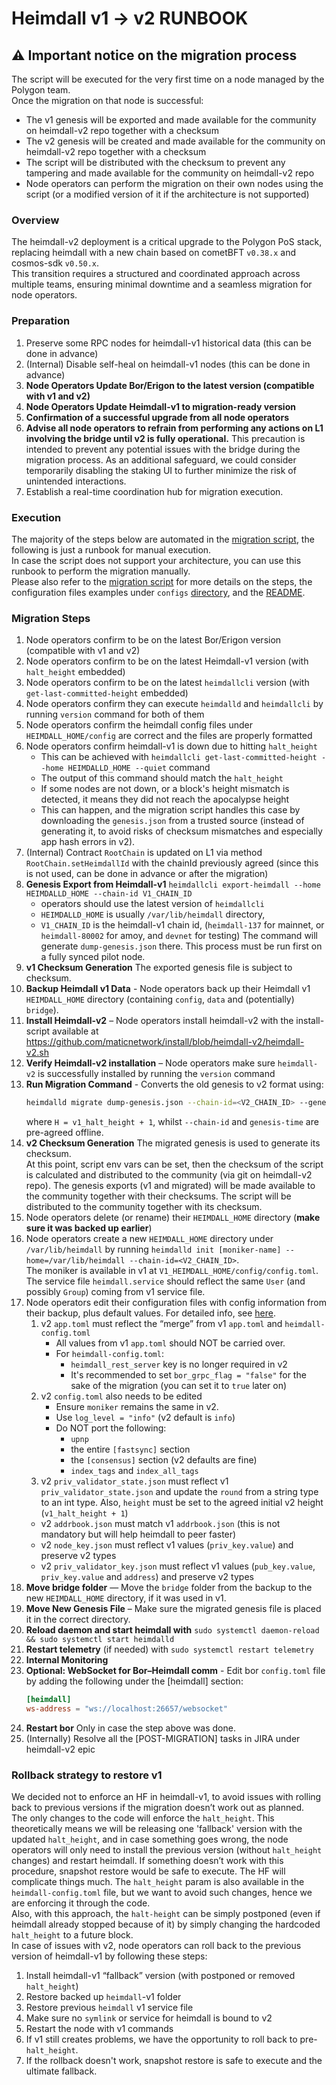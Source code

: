 # Heimdall v1 -> v2 RUNBOOK

## ⚠️ Important notice on the migration process
The script will be executed for the very first time on a node managed by the Polygon team.  
Once the migration on that node is successful:
- The v1 genesis will be exported and made available for the community on heimdall-v2 repo together with a checksum
- The v2 genesis will be created and made available for the community on heimdall-v2 repo together with a checksum
- The script will be distributed with the checksum to prevent any tampering and made available for the community on heimdall-v2 repo
- Node operators can perform the migration on their own nodes using the script (or a modified version of it if the architecture is not supported)

### Overview

The heimdall-v2 deployment is a critical upgrade to the Polygon PoS stack, replacing heimdall with a new chain based on cometBFT `v0.38.x` and cosmos-sdk `v0.50.x`.  
This transition requires a structured and coordinated approach across multiple teams, ensuring minimal downtime and a seamless migration for node operators.

### Preparation

1. Preserve some RPC nodes for heimdall-v1 historical data (this can be done in advance)
2. (Internal) Disable self-heal on heimdall-v1 nodes (this can be done in advance)
3. **Node Operators Update Bor/Erigon to the latest version (compatible with v1 and v2)**
4. **Node Operators Update Heimdall-v1 to migration-ready version**
5. **Confirmation of a successful upgrade from all node operators**
6. **Advise all node operators to refrain from performing any actions on L1 involving the bridge until v2 is fully operational.** This precaution is intended to prevent any potential issues with the bridge during the migration process. As an additional safeguard, we could consider temporarily disabling the staking UI to further minimize the risk of unintended interactions.
7. Establish a real-time coordination hub for migration execution.

### Execution

The majority of the steps below are automated in the [migration script](migrate.sh), the following is just a runbook for manual execution.  
In case the script does not support your architecture, you can use this runbook to perform the migration manually.  
Please also refer to the [migration script](migrate.sh) for more details on the steps, the configuration files examples under `configs` [directory](./../configs), and the [README](README.md).  

### Migration Steps
1. Node operators confirm to be on the latest Bor/Erigon version (compatible with v1 and v2)
2. Node operators confirm to be on the latest Heimdall-v1 version (with `halt_height` embedded)
3. Node operators confirm to be on the latest `heimdallcli` version (with `get-last-committed-height` embedded)
4. Node operators confirm they can execute `heimdalld` and `heimdallcli` by running `version` command for both of them
5. Node operators confirm the heimdall config files under `HEIMDALL_HOME/config` are correct and the files are properly formatted
6. Node operators confirm heimdall-v1 is down due to hitting `halt_height`
    - This can be achieved with `heimdallcli get-last-committed-height --home HEIMDALLD_HOME --quiet` command
    - The output of this command should match the `halt_height`
    - If some nodes are not down, or a block's height mismatch is detected, it means they did not reach the apocalypse height
    - This can happen, and the migration script handles this case by downloading the `genesis.json` from a trusted source (instead of generating it, to avoid risks of checksum mismatches and especially app hash errors in v2).
7. (Internal) Contract `RootChain` is updated on L1 via method `RootChain.setHeimdallId` with the chainId previously agreed (since this is not used, can be done in advance or after the migration)
8. **Genesis Export from Heimdall-v1**
   `heimdallcli export-heimdall --home HEIMDALLD_HOME --chain-id V1_CHAIN_ID`
    - operators should use the latest version of `heimdallcli`
    - `HEIMDALLD_HOME` is usually `/var/lib/heimdall` directory,
    - `V1_CHAIN_ID` is the heimdall-v1 chain id, (`heimdall-137` for mainnet, or `heimdall-80002` for amoy, and `devnet` for testing)
      The command will generate `dump-genesis.json` there. This process must be run first on a fully synced pilot node.
9. **v1 Checksum Generation**
   The exported genesis file is subject to checksum.
10. **Backup Heimdall v1 Data** - Node operators back up their Heimdall v1 `HEIMDALL_HOME` directory (containing `config`, `data` and (potentially) `bridge`).
11. **Install Heimdall-v2** – Node operators install heimdall-v2 with the install-script available at https://github.com/maticnetwork/install/blob/heimdall-v2/heimdall-v2.sh
12. **Verify Heimdall-v2 installation** – Node operators make sure `heimdall-v2` is successfully installed by running the `version` command
13. **Run Migration Command** - Converts the old genesis to v2 format using:
    ```bash
    heimdalld migrate dump-genesis.json --chain-id=<V2_CHAIN_ID> --genesis-time=<TIME_IN_FORMAT_YYYY-MM-DDTHH:MM:SSZ) --initial-height=<H>
    ```
    where `H = v1_halt_height + 1`, whilst `--chain-id` and `genesis-time` are pre-agreed offline.
14. **v2 Checksum Generation**
    The migrated genesis is used to generate its checksum.  
    At this point, script env vars can be set,
    then the checksum of the script is calculated and distributed to the community (via git on heimdall-v2 repo).
    The genesis exports (v1 and migrated) will be made available to the community together with their checksums.
    The script will be distributed to the community together with its checksum.
15. Node operators delete (or rename) their `HEIMDALL_HOME` directory (**make sure it was backed up earlier**)
16. Node operators create a new `HEIMDALL_HOME` directory under `/var/lib/heimdall` by running `heimdalld init [moniker-name] --home=/var/lib/heimdall --chain-id=<V2_CHAIN_ID>`.  
    The moniker is available in v1 at `V1_HEIMDALL_HOME/config/config.toml`.
    The service file `heimdall.service` should reflect the same `User` (and possibly `Group`) coming from v1 service file.
17. Node operators edit their configuration files with config information from their backup, plus default values. For detailed info, see [here](../configs).
    1. v2 `app.toml` must reflect the “merge” from v1 `app.toml` and `heimdall-config.toml`
        - All values from v1 `app.toml` should NOT be carried over.
        - For `heimdall-config.toml`:
            - `heimdall_rest_server` key is no longer required in v2
            - It's recommended to set `bor_grpc_flag = "false"` for the sake of the migration (you can set it to `true` later on)
    2. v2 `config.toml` also needs to be edited
        - Ensure `moniker` remains the same in v2.
        - Use `log_level = "info"` (v2 default is `info`)
        - Do NOT port the following:
            - `upnp`
            - the entire `[fastsync]` section
            - the `[consensus]` section (v2 defaults are fine)
            - `index_tags` and `index_all_tags`
    3. v2 `priv_validator_state.json` must reflect v1 `priv_validator_state.json` and update the `round` from a string type to an int type. Also, `height` must be set to the agreed initial v2 height (`v1_halt_height + 1`)
    - v2 `addrbook.json` must match v1 `addrbook.json` (this is not mandatory but will help heimdall to peer faster)
    - v2 `node_key.json` must reflect v1 values (`priv_key.value`) and preserve v2 types
    - v2 `priv_validator_key.json` must reflect v1 values (`pub_key.value`, `priv_key.value` and `address`) and preserve v2 types
18. **Move bridge folder** — Move the `bridge` folder from the backup to the new `HEIMDALL_HOME` directory, if it was used in v1.
19. **Move New Genesis File** – Make sure the migrated genesis file is placed it in the correct directory.
20. **Reload daemon and start heimdall with** `sudo systemctl daemon-reload && sudo systemctl start heimdalld`
21. **Restart telemetry** (if needed) with `sudo systemctl restart telemetry`
22. **Internal Monitoring**
23. **Optional: WebSocket for Bor–Heimdall comm** - Edit bor `config.toml` file by adding the following under the [heimdall] section:
    ```toml
    [heimdall]
    ws-address = "ws://localhost:26657/websocket"
    ```
24. **Restart bor** Only in case the step above was done.
25. (Internally) Resolve all the [POST-MIGRATION] tasks in JIRA under heimdall-v2 epic

### Rollback strategy to restore v1
We decided not to enforce an HF in heimdall-v1,
to avoid issues with rolling back to previous versions if the migration doesn’t work out as planned.  
The only changes to the code will enforce the `halt_height`.
This theoretically means we will be releasing one 'fallback' version with the updated `halt_height`,
and in case something goes wrong,
the node operators will only need to install the previous version (without `halt_height` changes) and restart heimdall.
If something doesn’t work with this procedure, snapshot restore would be safe to execute.
The HF will complicate things much.
The `halt_height` param is also available in the `heimdall-config.toml` file,
but we want to avoid such changes, hence we are enforcing it through the code.  
Also, with this approach,
the `halt-height` can be simply postponed (even if heimdall already stopped because of it)
by simply changing the hardcoded `halt_height` to a future block.  
In case of issues with v2, node operators can roll back to the previous version of heimdall-v1 by following these steps:
1. Install heimdall-v1 “fallback” version (with postponed or removed `halt_height`)
2. Restore backed up `heimdall`-v1 folder
3. Restore previous `heimdall` v1 service file
4. Make sure no `symlink` or service for heimdall is bound to v2
5. Restart the node with v1 commands
6. If v1 still creates problems, we have the opportunity to roll back to pre-`halt_height`.
7. If the rollback doesn't work, snapshot restore is safe to execute and the ultimate fallback.
